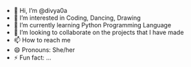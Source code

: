 - 👋 Hi, I’m @divya0a
- 👀 I’m interested in Coding, Dancing, Drawing
- 🌱 I’m currently learning Python Programming Language
- 💞️ I’m looking to collaborate on the projects that I have made
- 📫 How to reach me 
- 😄 Pronouns: She/her
- ⚡ Fun fact: ...

<!---
divya0a/divya0a is a ✨ special ✨ repository because its `README.md` (this file) appears on your GitHub profile.
You can click the Preview link to take a look at your changes.
--->
